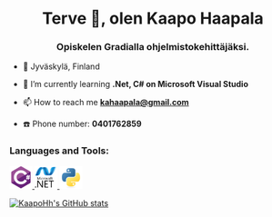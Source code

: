 <h1 align="center">Terve 👋, olen Kaapo Haapala</h1>
<h3 align="center">Opiskelen Gradialla ohjelmistokehittäjäksi.</h3>

- 📍 Jyväskylä, Finland

- 🌱 I’m currently learning **.Net, C# on Microsoft Visual Studio**

- 📫 How to reach me **kahaapala@gmail.com**
  
- ☎️ Phone number: **0401762859**

<p align="left">
</p>

<h3 align="left">Languages and Tools:</h3>
<p align="left"> <a href="https://www.w3schools.com/cs/" target="_blank" rel="noreferrer"> <img src="https://raw.githubusercontent.com/devicons/devicon/master/icons/csharp/csharp-original.svg" alt="csharp" width="40" height="40"/> </a> <a href="https://dotnet.microsoft.com/" target="_blank" rel="noreferrer"> <img src="https://raw.githubusercontent.com/devicons/devicon/master/icons/dot-net/dot-net-original-wordmark.svg" alt="dotnet" width="40" height="40"/> </a> <a href="https://www.python.org" target="_blank" rel="noreferrer"> <img src="https://raw.githubusercontent.com/devicons/devicon/master/icons/python/python-original.svg" alt="python" width="40" height="40"/> </a> </p>

[![KaapoHh's GitHub stats](https://github-readme-stats.vercel.app/api?username=KaapoHh)](https://github.com/KaapoHh/github-readme-stats)
